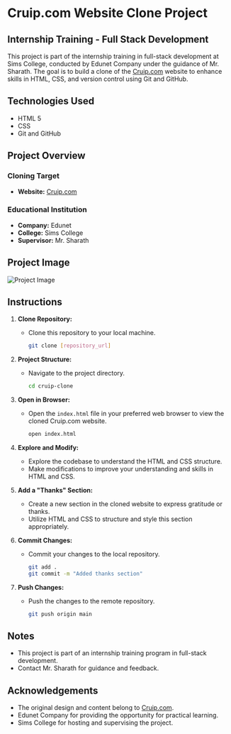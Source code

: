 # Cruip.com Website Clone Project

## Internship Training - Full Stack Development

This project is part of the internship training in full-stack development at Sims College, conducted by Edunet Company under the guidance of Mr. Sharath. The goal is to build a clone of the [Cruip.com](https://cruip.com) website to enhance skills in HTML, CSS, and version control using Git and GitHub.

## Technologies Used

- HTML 5
- CSS
- Git and GitHub

## Project Overview

### Cloning Target

- **Website:** [Cruip.com](https://cruip.com)

### Educational Institution

- **Company:** Edunet
- **College:** Sims College
- **Supervisor:** Mr. Sharath

## Project Image

![Project Image](https://your-image-url.jpg)

## Instructions

1. **Clone Repository:**
   - Clone this repository to your local machine.

     ```bash
     git clone [repository_url]
     ```

2. **Project Structure:**
   - Navigate to the project directory.

     ```bash
     cd cruip-clone
     ```

3. **Open in Browser:**
   - Open the `index.html` file in your preferred web browser to view the cloned Cruip.com website.

     ```bash
     open index.html
     ```

4. **Explore and Modify:**
   - Explore the codebase to understand the HTML and CSS structure.
   - Make modifications to improve your understanding and skills in HTML and CSS.

5. **Add a "Thanks" Section:**
   - Create a new section in the cloned website to express gratitude or thanks.
   - Utilize HTML and CSS to structure and style this section appropriately.

6. **Commit Changes:**
   - Commit your changes to the local repository.

     ```bash
     git add .
     git commit -m "Added thanks section"
     ```

7. **Push Changes:**
   - Push the changes to the remote repository.

     ```bash
     git push origin main
     ```

## Notes

- This project is part of an internship training program in full-stack development.
- Contact Mr. Sharath for guidance and feedback.

## Acknowledgements

- The original design and content belong to [Cruip.com](https://cruip.com).
- Edunet Company for providing the opportunity for practical learning.
- Sims College for hosting and supervising the project.
